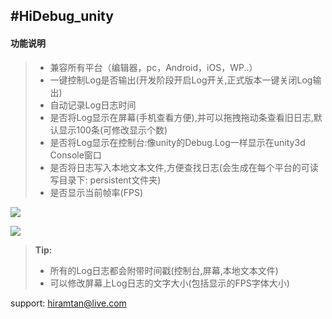 #HiDebug_unity
----------
#### 功能说明
> - 兼容所有平台（编辑器，pc，Android，iOS，WP..）
> - 一键控制Log是否输出(开发阶段开启Log开关,正式版本一键关闭Log输出)
> - 自动记录Log日志时间
> - 是否将Log显示在屏幕(手机查看方便),并可以拖拽拖动条查看旧日志,默认显示100条(可修改显示个数)
> - 是否将Log显示在控制台:像unity的Debug.Log一样显示在unity3d Console窗口
> - 是否将日志写入本地文本文件,方便查找日志(会生成在每个平台的可读写目录下: persistent文件夹)
> - 是否显示当前帧率(FPS)

[![](https://thumbnail0.baidupcs.com/thumbnail/da91dd57f2cc1f8b742093eab224313e?fid=506779508-250528-786500552375264&time=1494291600&rt=sh&sign=FDTAER-DCb740ccc5511e5e8fedcff06b081203-vsQFbEJ7J6lso0MINuaFDLIha2g%3D&expires=8h&chkv=0&chkbd=0&chkpc=&dp-logid=2978275965688712209&dp-callid=0&size=c710_u400&quality=100)](https://thumbnail0.baidupcs.com/thumbnail/da91dd57f2cc1f8b742093eab224313e?fid=506779508-250528-786500552375264&time=1494291600&rt=sh&sign=FDTAER-DCb740ccc5511e5e8fedcff06b081203-vsQFbEJ7J6lso0MINuaFDLIha2g%3D&expires=8h&chkv=0&chkbd=0&chkpc=&dp-logid=2978275965688712209&dp-callid=0&size=c710_u400&quality=100)

[![](https://thumbnail0.baidupcs.com/thumbnail/096cc805b324b2f852ca821daced0005?fid=506779508-250528-634538772389583&time=1494291600&rt=sh&sign=FDTAER-DCb740ccc5511e5e8fedcff06b081203-tCehvoAlxj552fHe0iVFYNdPMFc%3D&expires=8h&chkv=0&chkbd=0&chkpc=&dp-logid=2978299872572991671&dp-callid=0&size=c710_u400&quality=100)](https://thumbnail0.baidupcs.com/thumbnail/096cc805b324b2f852ca821daced0005?fid=506779508-250528-634538772389583&time=1494291600&rt=sh&sign=FDTAER-DCb740ccc5511e5e8fedcff06b081203-tCehvoAlxj552fHe0iVFYNdPMFc%3D&expires=8h&chkv=0&chkbd=0&chkpc=&dp-logid=2978299872572991671&dp-callid=0&size=c710_u400&quality=100)

> **Tip:**
> - 所有的Log日志都会附带时间戳(控制台,屏幕,本地文本文件)
> - 可以修改屏幕上Log日志的文字大小(包括显示的FPS字体大小)

support: hiramtan@live.com
